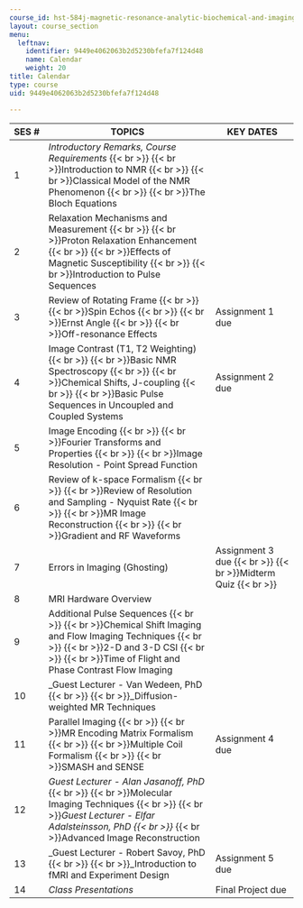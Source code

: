 ```yaml
---
course_id: hst-584j-magnetic-resonance-analytic-biochemical-and-imaging-techniques-spring-2006
layout: course_section
menu:
  leftnav:
    identifier: 9449e4062063b2d5230bfefa7f124d48
    name: Calendar
    weight: 20
title: Calendar
type: course
uid: 9449e4062063b2d5230bfefa7f124d48

---
```


| SES # | TOPICS | KEY DATES |
| --- | --- | --- |
| 1 | _Introductory Remarks, Course Requirements_  {{< br >}}  {{< br >}}Introduction to NMR  {{< br >}}  {{< br >}}Classical Model of the NMR Phenomenon  {{< br >}}  {{< br >}}The Bloch Equations |  |
| 2 | Relaxation Mechanisms and Measurement  {{< br >}}  {{< br >}}Proton Relaxation Enhancement  {{< br >}}  {{< br >}}Effects of Magnetic Susceptibility  {{< br >}}  {{< br >}}Introduction to Pulse Sequences |  |
| 3 | Review of Rotating Frame  {{< br >}}  {{< br >}}Spin Echos  {{< br >}}  {{< br >}}Ernst Angle  {{< br >}}  {{< br >}}Off-resonance Effects | Assignment 1 due |
| 4 | Image Contrast (T1, T2 Weighting)  {{< br >}}  {{< br >}}Basic NMR Spectroscopy  {{< br >}}  {{< br >}}Chemical Shifts, J-coupling  {{< br >}}  {{< br >}}Basic Pulse Sequences in Uncoupled and Coupled Systems | Assignment 2 due |
| 5 | Image Encoding  {{< br >}}  {{< br >}}Fourier Transforms and Properties  {{< br >}}  {{< br >}}Image Resolution - Point Spread Function |  |
| 6 | Review of k-space Formalism  {{< br >}}  {{< br >}}Review of Resolution and Sampling - Nyquist Rate  {{< br >}}  {{< br >}}MR Image Reconstruction  {{< br >}}  {{< br >}}Gradient and RF Waveforms |  |
| 7 | Errors in Imaging (Ghosting) | Assignment 3 due  {{< br >}}  {{< br >}}Midterm Quiz  {{< br >}} |
| 8 | MRI Hardware Overview |  |
| 9 | Additional Pulse Sequences  {{< br >}}  {{< br >}}Chemical Shift Imaging and Flow Imaging Techniques  {{< br >}}  {{< br >}}2-D and 3-D CSI  {{< br >}}  {{< br >}}Time of Flight and Phase Contrast Flow Imaging |  |
| 10 | _Guest Lecturer - Van Wedeen, PhD  {{< br >}}  {{< br >}}_Diffusion-weighted MR Techniques |  |
| 11 | Parallel Imaging  {{< br >}}  {{< br >}}MR Encoding Matrix Formalism  {{< br >}}  {{< br >}}Multiple Coil Formalism  {{< br >}}  {{< br >}}SMASH and SENSE | Assignment 4 due |
| 12 | _Guest Lecturer - Alan Jasanoff, PhD_  {{< br >}}  {{< br >}}Molecular Imaging Techniques  {{< br >}}  {{< br >}}_Guest Lecturer - Elfar Adalsteinsson, PhD  {{< br >}}_  {{< br >}}Advanced Image Reconstruction |  |
| 13 | _Guest Lecturer - Robert Savoy, PhD  {{< br >}}  {{< br >}}_Introduction to fMRI and Experiment Design | Assignment 5 due |
| 14 | _Class Presentations_ | Final Project due